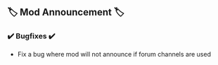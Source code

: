 ## 🏷️ Mod Announcement 🏷️

### **✔️ Bugfixes ✔️**

* Fix a bug where mod will not announce if forum channels are used